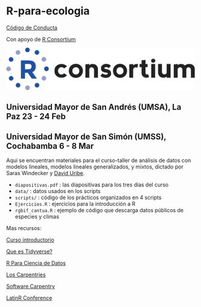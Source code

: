 # R-para-ecologia

[Código de Conducta](https://latin-r.com/cdc/)

Con apoyo de [R Consortium](https://www.r-consortium.org/)

![alt text](https://github.com/smwindecker/R-para-ecologia/blob/main/RConsortium_logo.png)

## Universidad Mayor de San Andrés (UMSA), La Paz 23 - 24 Feb
## Universidad Mayor de San Simón (UMSS), Cochabamba 6 - 8 Mar

Aquí se encuentran materiales para el curso-taller de análisis de datos con modelos lineales, modelos lineales generalizados, y mixtos, dictado por Saras Windecker y [David Uribe](https://github.com/duriber). 

* `diapositivas.pdf` : las diapositivas para los tres días del curso
* `data/` : datos usados en los scripts
* `scripts/` : código de los prácticos organizados en 4 scripts
* `Ejercicios.R` : ejercicios para la introducción a R
* `rgbif_cantua.R` : ejemplo de código que descarga datos públicos de especies y climas

Mas recursos:

[Curso introductorio](https://www.uv.es/vcoll/data-wrangling.html)

[Que es Tidyverse?](https://gonzalezgouveia.com/que-es-tidyverse-8-paquetes-para-ciencia-de-datos/)

[R Para Ciencia de Datos](https://es.r4ds.hadley.nz/)

[Los Carpentries](https://carpentries.org/latam-tf/)

[Software Carpentry](https://swcarpentry.github.io/r-novice-gapminder-es/about/index.html)

[LatinR Conference](https://latin-r.com/)
